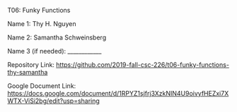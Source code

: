 T06: Funky Functions

Name 1: Thy H. Nguyen

Name 2: Samantha Schweinsberg

Name 3 (if needed): ____________

Repository Link: https://github.com/2019-fall-csc-226/t06-funky-functions-thy-samantha

Google Document Link: https://docs.google.com/document/d/1RPYZ1sjfrj3XzkNIN4U9oivyfHEZxi7XWTX-ViSi2bg/edit?usp=sharing

